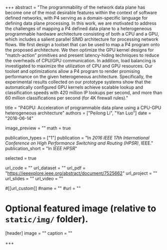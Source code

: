 +++
abstract = "The programmability of the network data plane has become one of the most desirable features within the context of software defined networks, with P4 serving as a domain-specific language for defining data plane processing. In this work, we are motivated to address the challenges of mapping a P4 defined data plane to a heterogeneous programmable hardware architecture consisting of both a CPU and a GPU, which includes a salient parallel SIMD architecture for processing network flows. We first design a toolset that can be used to map a P4 program onto the proposed architecture. We then optimize the GPU kernel designs for “match-action” primitives and present latency-hiding techniques to reduce the overheads of CPU/GPU communication. In addition, load balancing is investigated to maximize the utilization of CPU and GPU resources. Our toolset and optimizations allow a P4 program to render promising performance on the given heterogeneous architecture. Specifically, the experimental results collected on our prototype systems show that the automatically configured GPU kernels achieve scalable lookup and classification speeds with 420 million IP lookups per second, and more than 60 million classifications per second (for 4K firewall rules)."

title = "P4GPU: Acceleration of programmable data plane using a CPU-GPU heterogeneous architecture"
authors = ["Peilong Li", "Yan Luo"]
date = "2016-06-14"

image_preview = ""
math = true

publication_types = ["1"]
publication = "In *2016 IEEE 17th International Conference on High Performance Switching and Routing (HPSR)*, IEEE."
publication_short = "In *IEEE HPSR*"

selected = true

url_code = ""
url_dataset = ""
url_pdf = "https://ieeexplore.ieee.org/abstract/document/7525662"
url_project = ""
url_slides = ""
url_video = ""

#[[url_custom]]
#name = ""
#url = ""

# Optional featured image (relative to `static/img/` folder).
[header]
image = ""
caption = ""

+++
